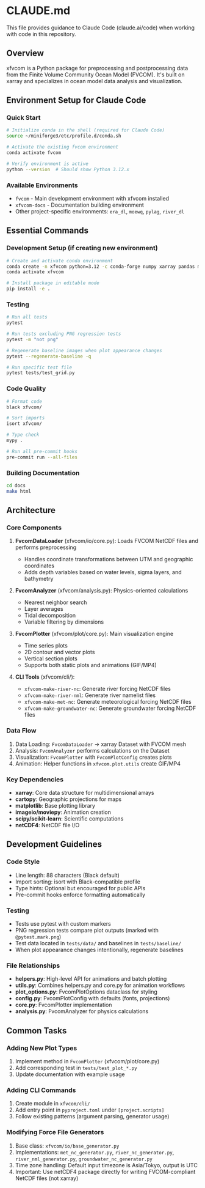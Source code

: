# CLAUDE.md

This file provides guidance to Claude Code (claude.ai/code) when working with code in this repository.

## Overview

xfvcom is a Python package for preprocessing and postprocessing data from the Finite Volume Community Ocean Model (FVCOM). It's built on xarray and specializes in ocean model data analysis and visualization.

## Environment Setup for Claude Code

### Quick Start
```bash
# Initialize conda in the shell (required for Claude Code)
source ~/miniforge3/etc/profile.d/conda.sh

# Activate the existing fvcom environment
conda activate fvcom

# Verify environment is active
python --version  # Should show Python 3.12.x
```

### Available Environments
- `fvcom` - Main development environment with xfvcom installed
- `xfvcom-docs` - Documentation building environment
- Other project-specific environments: `era_dl`, `moewq`, `pylag`, `river_dl`

## Essential Commands

### Development Setup (if creating new environment)
```bash
# Create and activate conda environment
conda create -n xfvcom python=3.12 -c conda-forge numpy xarray pandas matplotlib cartopy pyproj scipy scikit-learn imageio moviepy tqdm pytest mypy black isort jinja2 pyyaml types-pyyaml
conda activate xfvcom

# Install package in editable mode
pip install -e .
```

### Testing
```bash
# Run all tests
pytest

# Run tests excluding PNG regression tests
pytest -m "not png"

# Regenerate baseline images when plot appearance changes
pytest --regenerate-baseline -q

# Run specific test file
pytest tests/test_grid.py
```

### Code Quality
```bash
# Format code
black xfvcom/

# Sort imports
isort xfvcom/

# Type check
mypy .

# Run all pre-commit hooks
pre-commit run --all-files
```

### Building Documentation
```bash
cd docs
make html
```

## Architecture

### Core Components

1. **FvcomDataLoader** (xfvcom/io/core.py): Loads FVCOM NetCDF files and performs preprocessing
   - Handles coordinate transformations between UTM and geographic coordinates
   - Adds depth variables based on water levels, sigma layers, and bathymetry

2. **FvcomAnalyzer** (xfvcom/analysis.py): Physics-oriented calculations
   - Nearest neighbor search
   - Layer averages
   - Tidal decomposition
   - Variable filtering by dimensions

3. **FvcomPlotter** (xfvcom/plot/core.py): Main visualization engine
   - Time series plots
   - 2D contour and vector plots
   - Vertical section plots
   - Supports both static plots and animations (GIF/MP4)

4. **CLI Tools** (xfvcom/cli/):
   - `xfvcom-make-river-nc`: Generate river forcing NetCDF files
   - `xfvcom-make-river-nml`: Generate river namelist files
   - `xfvcom-make-met-nc`: Generate meteorological forcing NetCDF files
   - `xfvcom-make-groundwater-nc`: Generate groundwater forcing NetCDF files

### Data Flow

1. Data Loading: `FvcomDataLoader` → xarray Dataset with FVCOM mesh
2. Analysis: `FvcomAnalyzer` performs calculations on the Dataset
3. Visualization: `FvcomPlotter` with `FvcomPlotConfig` creates plots
4. Animation: Helper functions in `xfvcom.plot.utils` create GIF/MP4

### Key Dependencies

- **xarray**: Core data structure for multidimensional arrays
- **cartopy**: Geographic projections for maps
- **matplotlib**: Base plotting library
- **imageio/moviepy**: Animation creation
- **scipy/scikit-learn**: Scientific computations
- **netCDF4**: NetCDF file I/O

## Development Guidelines

### Code Style
- Line length: 88 characters (Black default)
- Import sorting: isort with Black-compatible profile
- Type hints: Optional but encouraged for public APIs
- Pre-commit hooks enforce formatting automatically

### Testing
- Tests use pytest with custom markers
- PNG regression tests compare plot outputs (marked with `@pytest.mark.png`)
- Test data located in `tests/data/` and baselines in `tests/baseline/`
- When plot appearance changes intentionally, regenerate baselines

### File Relationships
- **helpers.py**: High-level API for animations and batch plotting
- **utils.py**: Combines helpers.py and core.py for animation workflows
- **plot_options.py**: FvcomPlotOptions dataclass for styling
- **config.py**: FvcomPlotConfig with defaults (fonts, projections)
- **core.py**: FvcomPlotter implementation
- **analysis.py**: FvcomAnalyzer for physics calculations

## Common Tasks

### Adding New Plot Types
1. Implement method in `FvcomPlotter` (xfvcom/plot/core.py)
2. Add corresponding test in `tests/test_plot_*.py`
3. Update documentation with example usage

### Adding CLI Commands
1. Create module in `xfvcom/cli/`
2. Add entry point in `pyproject.toml` under `[project.scripts]`
3. Follow existing patterns (argument parsing, generator usage)

### Modifying Force File Generators
1. Base class: `xfvcom/io/base_generator.py`
2. Implementations: `met_nc_generator.py`, `river_nc_generator.py`, `river_nml_generator.py`, `groundwater_nc_generator.py`
3. Time zone handling: Default input timezone is Asia/Tokyo, output is UTC
4. Important: Use netCDF4 package directly for writing FVCOM-compliant NetCDF files (not xarray)